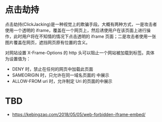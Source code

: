 # 点击劫持

点击劫持(ClickJacking)是一种视觉上的欺骗手段。大概有两种方式，一是攻击者使用一个透明的 iframe，覆盖在一个网页上，然后诱使用户在该页面上进行操作，此时用户将在不知情的情况下点击透明的 iframe 页面；二是攻击者使用一张图片覆盖在网页，遮挡网页原有位置的含义。

对网站设置 X-Frame-Options 的 http 头可以阻止一个网站被加载到标签。具体为设置值为：

- DENY 时，禁止在任何的网页中加载此页面
- SAMEORIGIN 时，只允许在同一域名页面的 中展示
- ALLOW-FROM uri 时，允许制定 Uri 的页面的中展示

# TBD

- https://kebingzao.com/2018/05/05/web-forbidden-iframe-embed/
